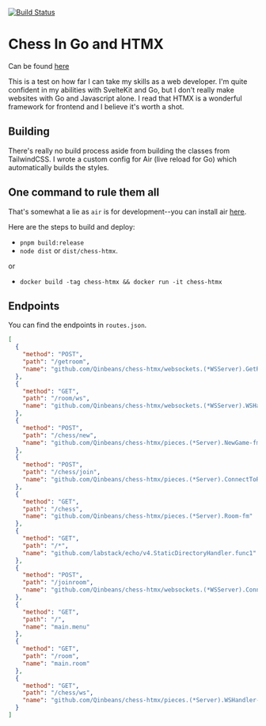 [![Build Status](https://github.com/Qinbeans/chess-htmx/actions/workflows/docker-image.yml/badge.svg)](https://github.com/Qinbeans/chess-htmx/actions/workflows/docker-image.yml)

# Chess In Go and HTMX

Can be found [here](https://chess-htmx.onrender.com/)

This is a test on how far I can take my skills as a web developer. I'm quite confident in my abilities with SvelteKit and Go, but I don't really make websites with Go and Javascript alone. I read that HTMX is a wonderful framework for frontend and I believe it's worth a shot.

## Building

There's really no build process aside from building the classes from TailwindCSS. I wrote a custom config for Air (live reload for Go) which automatically builds the styles.

## One command to rule them all

That's somewhat a lie as `air` is for development--you can install air [here](https://github.com/cosmtrek/air).

Here are the steps to build and deploy:
- `pnpm build:release`
- `node dist` or `dist/chess-htmx`.

or

- `docker build -tag chess-htmx && docker run -it chess-htmx`

## Endpoints

You can find the endpoints in `routes.json`.

```json
[
  {
    "method": "POST",
    "path": "/getroom",
    "name": "github.com/Qinbeans/chess-htmx/websockets.(*WSServer).GetRoom-fm"
  },
  {
    "method": "GET",
    "path": "/room/ws",
    "name": "github.com/Qinbeans/chess-htmx/websockets.(*WSServer).WSHandler-fm"
  },
  {
    "method": "POST",
    "path": "/chess/new",
    "name": "github.com/Qinbeans/chess-htmx/pieces.(*Server).NewGame-fm"
  },
  {
    "method": "POST",
    "path": "/chess/join",
    "name": "github.com/Qinbeans/chess-htmx/pieces.(*Server).ConnectToRoom-fm"
  },
  {
    "method": "GET",
    "path": "/chess",
    "name": "github.com/Qinbeans/chess-htmx/pieces.(*Server).Room-fm"
  },
  {
    "method": "GET",
    "path": "/*",
    "name": "github.com/labstack/echo/v4.StaticDirectoryHandler.func1"
  },
  {
    "method": "POST",
    "path": "/joinroom",
    "name": "github.com/Qinbeans/chess-htmx/websockets.(*WSServer).ConnectToRoom-fm"
  },
  {
    "method": "GET",
    "path": "/",
    "name": "main.menu"
  },
  {
    "method": "GET",
    "path": "/room",
    "name": "main.room"
  },
  {
    "method": "GET",
    "path": "/chess/ws",
    "name": "github.com/Qinbeans/chess-htmx/pieces.(*Server).WSHandler-fm"
  }
]
```
